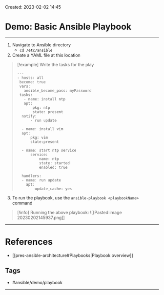Created: 2023-02-02 14:45
# Demo: Basic Ansible Playbook
---
1. Navigate to Ansible directory
	- `cd /etc/ansible`
2. Create a YAML file at this location
>[!example]
>Write the tasks for the play
>```
>---
>- hosts: all
>  become: true
>  vars:
> 	 ansible_become_pass: myPassword
>  tasks:
> 	 - name: install ntp
> 	 apt:
> 		 pkg: ntp
> 		 state: present
> 	notify:
> 		- run update
> 		
> 	- name: install vim 
> 	apt: 
> 		pkg: vim
> 		state:present
> 		
> 	- name: start ntp service
> 		service: 
> 			name: ntp
> 			state: started
> 			enabled: true
> 			
> 	handlers:
> 	- name: run update
> 	  apt: 
> 		  update_cache: yes

3. To run the playbook, use the `ansible-playbook <playbookName>` command
>[!info]
>Running the above playbook:
>![[Pasted image 20230202145937.png]]


---
# References
- [[pres-ansible-architecture#Playbooks|Playbook overview]]

## Tags
- #ansible/demo/playbook 
---